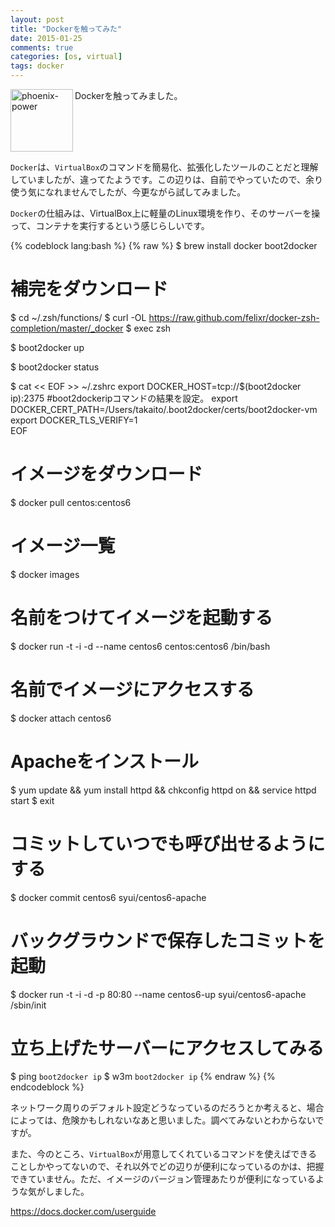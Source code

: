 ```yaml
---
layout: post
title: "Dockerを触ってみた"
date: 2015-01-25
comments: true
categories: [os, virtual]
tags: docker
---
```

<img src="{{ root_url }}/images/more.png" alt="phoenix-power" align="left" width="100" height="100">Dockerを触ってみました。<!--more--><br clear="all">

`Docker`は、`VirtualBox`のコマンドを簡易化、拡張化したツールのことだと理解していましたが、違ってたようです。この辺りは、自前でやっていたので、余り使う気になれませんでしたが、今更ながら試してみました。

`Docker`の仕組みは、VirtualBox上に軽量のLinux環境を作り、そのサーバーを操って、コンテナを実行するという感じらしいです。

{% codeblock lang:bash %}
{% raw %}
$ brew install docker boot2docker

# 補完をダウンロード
$ cd ~/.zsh/functions/
$ curl -OL https://raw.github.com/felixr/docker-zsh-completion/master/_docker
$ exec zsh

$ boot2docker up

$ boot2docker status

$ cat << EOF >> ~/.zshrc
export DOCKER_HOST=tcp://$(boot2docker ip):2375 #boot2dockeripコマンドの結果を設定。
export DOCKER_CERT_PATH=/Users/takaito/.boot2docker/certs/boot2docker-vm
export DOCKER_TLS_VERIFY=1   
EOF

# イメージをダウンロード
$ docker pull centos:centos6

# イメージ一覧
$ docker images 

# 名前をつけてイメージを起動する
$ docker run -t -i -d --name centos6 centos:centos6 /bin/bash

# 名前でイメージにアクセスする
$ docker attach centos6

# Apacheをインストール
$ yum update && yum install httpd && chkconfig httpd on && service httpd start
$ exit

# コミットしていつでも呼び出せるようにする
$ docker commit centos6 syui/centos6-apache

# バックグラウンドで保存したコミットを起動
$ docker run -t -i -d -p 80:80 --name centos6-up syui/centos6-apache /sbin/init

# 立ち上げたサーバーにアクセスしてみる
$ ping `boot2docker ip`
$ w3m `boot2docker ip`
{% endraw %}
{% endcodeblock %}

ネットワーク周りのデフォルト設定どうなっているのだろうとか考えると、場合によっては、危険かもしれないなあと思いました。調べてみないとわからないですが。

また、今のところ、`VirtualBox`が用意してくれているコマンドを使えばできることしかやってないので、それ以外でどの辺りが便利になっているのかは、把握できていません。ただ、イメージのバージョン管理あたりが便利になっているような気がしました。

https://docs.docker.com/userguide

